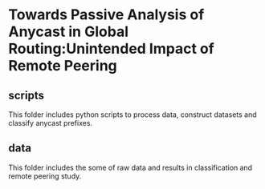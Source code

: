 # Towards Passive Analysis of Anycast in Global Routing:Unintended Impact of Remote Peering

## scripts
This folder includes python scripts to process data, construct datasets and classify anycast prefixes.

## data
This folder includes the some of raw data and results in classification and remote peering study.
